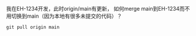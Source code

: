 我在EH-1234开发，此时origin/main有更新， 如何merge main到EH-1234而不用切换到main（因为本地有很多未提交的代码）？
```
git pull origin main
```